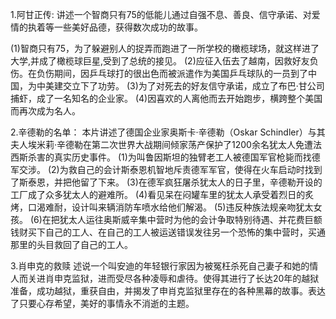 
1.阿甘正传:
  讲述一个智商只有75的低能儿通过自强不息、善良、信守承诺、对爱情的执着等一些美好品德，获得数次成功的故事。

  (1)智商只有75，为了躲避别人的捉弄而跑进了一所学校的橄榄球场，就这样进了大学,并成了橄榄球巨星,受到了总统的接见。
  (2)应征入伍去了越南，因救好友负伤。在负伤期间，因乒乓球打的很出色而被派遣作为美国乒乓球队的一员到了中国，为中美建交立下了功劳。
  (3)为了对死去的好友信守承诺，成立了布巴·甘公司捕虾，成了一名知名的企业家。
  (4)因喜欢的人离他而去开始跑步，横跨整个美国而再次成为名人。

2.辛德勒的名单：
  本片讲述了德国企业家奥斯卡·辛德勒（Oskar Schindler）与其夫人埃米莉·辛德勒在第二次世界大战期间倾家荡产保护了1200余名犹太人免遭法西斯杀害的真实历史事件。
  (1)为叫鲁因斯坦的独臂老工人被德国军官枪毙而找德军交涉。
  (2)为救自己的会计斯泰恩机智地斥责德军军官，使得在火车启动时找到了斯泰恩，并把他留了下来。
  (3)在德军疯狂屠杀犹太人的日子里，辛德勒开设的工厂成了众多犹太人的避难所。
  (4)看见呆在闷罐车里的犹太人承受着烈日的炙烤，口渴难耐，设计叫来辆消防车喷水给他们解渴。
  (5)违反种族法规亲吻犹太女孩。
  (6)在把犹太人运往奥斯威辛集中营时为他的会计争取特别待遇、并花费巨额钱财买下自己的工人、在自己的工人被运送错误发往另一个恐怖的集中营时，买通那里的头目救回了自己的工人。

3.肖申克的救赎 
  述说一个叫安迪的年轻银行家因为被冤枉杀死自己妻子和她的情人而关进肖申克监狱，进而受尽各种凌辱和虐待。使得其进行了长达20年的越狱准备，成功越狱，重获自由，并揭发了申肖克监狱里存在的各种黑幕的故事。表达了只要心存希望，美好的事情永不消逝的主题。